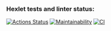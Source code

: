 ### Hexlet tests and linter status:
[![Actions Status](https://github.com/Hisun0/java-project-72/actions/workflows/hexlet-check.yml/badge.svg)](https://github.com/Hisun0/java-project-72/actions)
[![Maintainability](https://api.codeclimate.com/v1/badges/d31381528603b50e0b59/maintainability)](https://codeclimate.com/github/Hisun0/java-project-72/maintainability)
[![CI](https://github.com/Hisun0/java-project-72/actions/workflows/action.yml/badge.svg)](https://github.com/Hisun0/java-project-72/actions)

